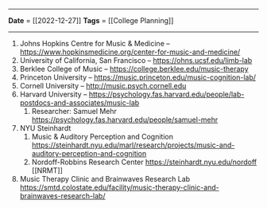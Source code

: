 - - - 
**Date** = [[2022-12-27]]
**Tags** = [[College Planning]]
- - - 
1. Johns Hopkins Centre for Music & Medicine – https://www.hopkinsmedicine.org/center-for-music-and-medicine/
2. University of California, San Francisco – https://ohns.ucsf.edu/limb-lab
3. Berklee College of Music – https://college.berklee.edu/music-therapy
4. Princeton University – https://music.princeton.edu/music-cognition-lab/
5. Cornell University – http://music.psych.cornell.edu
6. Harvard University  – https://psychology.fas.harvard.edu/people/lab-postdocs-and-associates/music-lab
	1. Researcher: Samuel Mehr https://psychology.fas.harvard.edu/people/samuel-mehr
7. NYU Steinhardt
	1. Music & Auditory Perception and Cognition https://steinhardt.nyu.edu/marl/research/projects/music-and-auditory-perception-and-cognition
	2. Nordoff-Robbins Research Center https://steinhardt.nyu.edu/nordoff [[NRMT]]
8. Music Therapy Clinic and Brainwaves Research Lab https://smtd.colostate.edu/facility/music-therapy-clinic-and-brainwaves-research-lab/